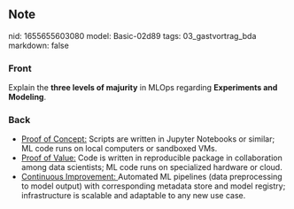 ## Note
nid: 1655655603080
model: Basic-02d89
tags: 03_gastvortrag_bda
markdown: false

### Front
Explain the <b>three levels of majurity</b> in MLOps regarding <b>Experiments and Modeling</b>.

### Back
<div><ul><li><u>Proof of Concept:</u> Scripts are written in Jupyter Notebooks or similar; ML code runs
on local computers or sandboxed VMs.</li><li><u>Proof of Value:</u> Code is written in reproducible package in collaboration among data
scientists; ML code runs on specialized hardware or cloud.</li><li><u>Continuous Improvement: </u>Automated ML pipelines (data preprocessing to model output) with
corresponding metadata store and model registry; infrastructure is scalable and
adaptable to any new use case.</li></ul></div>
